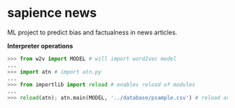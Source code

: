 # sapience news

ML project to predict bias and factualness in news articles.

**Interpreter operations**


```python
>>> from w2v import MODEL # will import word2vec model
...
>>> import atn # import atn.py
...
>>> from importlib import reload # enables reload of modules
...
>>> reload(atn); atn.main(MODEL, '../database/psample.csv') # reload and run
```
